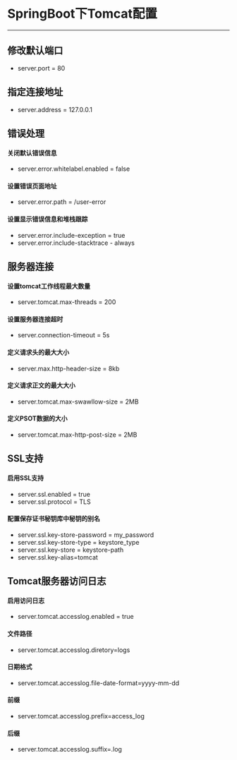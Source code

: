 # SpringBoot下Tomcat配置
-------------------------------------------------------------------------------------
## 修改默认端口
* server.port = 80
## 指定连接地址
* server.address = 127.0.0.1
## 错误处理
#### 关闭默认错误信息
* server.error.whitelabel.enabled = false
#### 设置错误页面地址
*  server.error.path = /user-error
#### 设置显示错误信息和堆栈跟踪
* server.error.include-exception = true
* server.error.include-stacktrace - always
## 服务器连接
#### 设置tomcat工作线程最大数量
* server.tomcat.max-threads = 200
#### 设置服务器连接超时
* server.connection-timeout = 5s
#### 定义请求头的最大大小 
* server.max.http-header-size = 8kb
#### 定义请求正文的最大大小
* server.tomcat.max-swawllow-size = 2MB
#### 定义PSOT数据的大小
* server.tomcat.max-http-post-size = 2MB
## SSL支持
#### 启用SSL支持
* server.ssl.enabled = true
* server.ssl.protocol = TLS
#### 配置保存证书秘钥库中秘钥的别名
* server.ssl.key-store-password = my_password
* server.ssl.key-store-type = keystore_type
* server.ssl.key-store = keystore-path
* server.ssl.key-alias=tomcat
## Tomcat服务器访问日志
#### 启用访问日志
* server.tomcat.accesslog.enabled = true 
#### 文件路径
* server.tomcat.accesslog.diretory=logs
#### 日期格式
* server.tomcat.accesslog.file-date-format=yyyy-mm-dd
#### 前缀
* server.tomcat.accesslog.prefix=access_log
#### 后缀
* server.tomcat.accesslog.suffix=.log